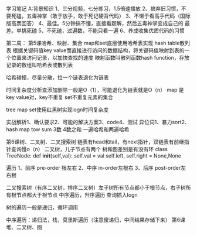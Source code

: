 ﻿学习笔记
A:背景知识
  1、三分视频，七分练习，1.5倍速播放
  2、摈弃旧习惯，不要死磕，五毒神掌（敢于放手，敢于死记硬背代码）
  3、不懒于看高手代码（国际版高票回答）
  4、最佳。5分钟搞不懂，直接看题解，然后五毒神掌变成自己的
     最差。单挑死磕
  5、不死磕，过遍数，不能只看一遍
  6、养成收集优质代码的习惯
  
第二周：
第5课哈希、映射、集合 map和set底层使用哈希表实现
hash table散列表 根据关键码值key value而直接进行访问的数据结构，将关键码值映射到表的一个位置来访问记录，以加快查找的速度
映射函数叫散列函数hash function，存放记录的数组叫哈希表或散列表

哈希碰撞，尽量分散，拉一个链表退化为链表

时间复杂度分析查添加删除一般是O（1），可能退化为链表就是O（n）
map 是key  value对，key不重复
set不重复元素的集合

tree map set使用红黑树实现logn时间复杂度

实战解析1、确认要求2、可能的解决方案3、code4、测试
异位词1、暴力sort2、hash map
tow sum 3数 4数之和 一遍哈希和两遍哈希

第6课树、二叉树、二叉搜索树
链表有head和tail，有next指针，双链表有前继指针查询慢o（n）
二叉树，儿子节点有两个
树和图差别是有没有环
class TreeNode:
  def __init__(self,val):
     self.val = val
     self.left, self.right = None,None

遍历
1、前序 pre-order 根左右
2、中序 in-order左根右
3、后序 post-order左右根

二叉搜索树（有序二叉树，排序二叉树）左子树所有节点都小于根节点，右子树所有根节点都大于根节点
中序遍历，升序遍历
查询插入logn

树的遍历一般是递归，循环调用

中序遍历：递归法，栈，莫里斯遍历（注意傻递归，中间结果存储下来）
第6课堆、二叉树、图
